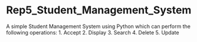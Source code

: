 # Rep5_Student_Management_System
A simple Student Management System using Python which can perform the following operations:  1. Accept 2. Display 3. Search 4. Delete 5. Update
